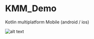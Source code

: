 # KMM_Demo
Kotlin multiplatform Mobile (android / ios)

![alt text](https://github.com/Salah-EddineChnitifa/KMM_Demo/blob/master/ScreenShots/screen_1.png)
